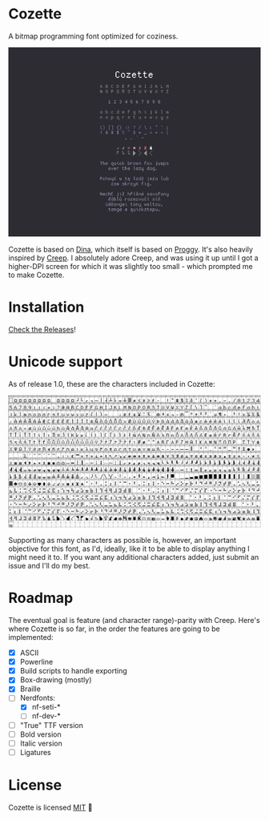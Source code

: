 # Cozette
A bitmap programming font optimized for coziness.

![sample.png](img/sample.png)

Cozette is based on [Dina][], which itself is based on [Proggy][].
It's also heavily inspired by [Creep][]. I absolutely adore Creep, and was
using it up until I got a higher-DPI screen for which it was slightly too
small - which prompted me to make Cozette.

# Installation

[Check the Releases](https://github.com/slavfox/Cozette/releases)!

# Unicode support 

As of release 1.0, these are the characters included in Cozette:

![characters.png](./img/characters.png)

Supporting as many characters as possible is, however, an important objective
for this font, as I'd, ideally, like it to be able to display anything I
might need it to. If you want any additional characters added, just submit
an issue and I'll do my best.

# Roadmap

The eventual goal is feature (and character range)-parity with Creep. Here's
where Cozette is so far, in the order the features are going to be implemented:
 
- [x] ASCII
- [x] Powerline
- [x] Build scripts to handle exporting
- [x] Box-drawing (mostly)
- [x] Braille
- [ ] Nerdfonts:
  - [x] nf-seti-*
  - [ ] nf-dev-*
- [ ] "True" TTF version
- [ ] Bold version
- [ ] Italic version
- [ ] Ligatures

# License

Cozette is licensed [MIT][] 💜

[Dina]: https://www.dcmembers.com/jibsen/download/61/
[Proggy]: https://github.com/bluescan/proggyfonts
[MIT]: ./LICENSE
[Creep]: https://github.com/romeovs/creep
